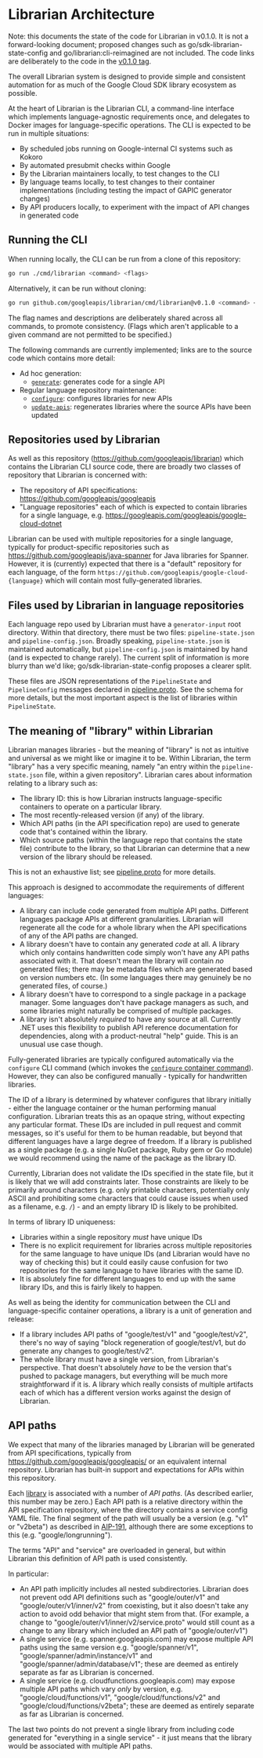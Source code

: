 # Librarian Architecture

Note: this documents the state of the code for Librarian in v0.1.0. It is
not a forward-looking document; proposed changes such as
go/sdk-librarian-state-config and go/librarian:cli-reimagined are not included.
The code links are deliberately to the code in the
[v0.1.0 tag](https://github.com/googleapis/librarian/tree/v0.1.0).

The overall Librarian system is designed to provide simple and consistent
automation for as much of the Google Cloud SDK library ecosystem as possible.

At the heart of Librarian is the Librarian CLI, a command-line interface which
implements language-agnostic requirements once, and delegates to Docker images
for language-specific operations. The CLI is expected to be run in multiple
situations:

- By scheduled jobs running on Google-internal CI systems such as Kokoro
- By automated presubmit checks within Google
- By the Librarian maintainers locally, to test changes to the CLI
- By language teams locally, to test changes to their container
  implementations (including testing the impact of GAPIC generator changes)
- By API producers locally, to experiment with the impact of API changes in
  generated code

## Running the CLI

When running locally, the CLI can be run from a clone of this repository:

```sh
go run ./cmd/librarian <command> <flags>
```

Alternatively, it can be run without cloning:

```sh
go run github.com/googleapis/librarian/cmd/librarian@v0.1.0 <command> <flags>
```

The flag names and descriptions are deliberately shared across all commands, to promote consistency.
(Flags which aren't applicable to a given command are not permitted to be specified.)

The following commands are currently implemented; links are to the source code which
contains more detail:

- Ad hoc generation:
  - [`generate`](https://github.com/googleapis/librarian/blob/v0.1.0/internal/librarian/generate.go):
    generates code for a single API
- Regular language repository maintenance:
  - [`configure`](https://github.com/googleapis/librarian/blob/v0.1.0/internal/librarian/configure.go):
    configures libraries for new APIs
  - [`update-apis`](https://github.com/googleapis/librarian/blob/v0.1.0/internal/librarian/updateapis.go):
    regenerates libraries where the source APIs have been updated

## Repositories used by Librarian

As well as this repository (https://github.com/googleapis/librarian) which contains the Librarian CLI
source code, there are broadly two classes of repository that Librarian is concerned with:

- The repository of API specifications: https://github.com/googleapis/googleapis
- "Language repositories" each of which is expected to contain libraries for a single language, e.g.
  https://googleapis.com/googleapis/google-cloud-dotnet

Librarian can be used with multiple repositories for a single language,
typically for product-specific repositories such as
https://github.com/googleapis/java-spanner for Java libraries for Spanner.
However, it is (currently) expected that there is a "default" repository for each language, of the form
`https://github.com/googleapis/google-cloud-{language}` which will contain most fully-generated
libraries.

## Files used by Librarian in language repositories

Each language repo used by Librarian must have a `generator-input` root directory.
Within that directory, there must be two files: `pipeline-state.json` and `pipeline-config.json`.
Broadly speaking, `pipeline-state.json` is maintained automatically, but `pipeline-config.json`
is maintained by hand (and is expected to change rarely). The current split of information
is more blurry than we'd like; go/sdk-librarian-state-config proposes a clearer split.

These files are JSON representations of the `PipelineState` and `PipelineConfig` messages
declared in [pipeline.proto](https://github.com/googleapis/librarian/blob/v0.1.0/proto/pipeline.proto).
See the schema for more details, but the most important aspect is the list of libraries within
`PipelineState`.

## The meaning of "library" within Librarian

Librarian manages libraries - but the meaning of "library" is not as intuitive and universal
as we might like or imagine it to be. Within Librarian, the term "library" has a very specific
meaning, namely "an entry within the `pipeline-state.json` file, within a given repository".
Librarian cares about information relating to a library such as:

- The library ID: this is how Librarian instructs language-specific containers to operate
  on a particular library.
- The most recently-released version (if any) of the library.
- Which API paths (in the API specification repo) are used to generate code that's contained
  within the library.
- Which source paths (within the language repo that contains the state file) contribute to
  the library, so that Librarian can determine that a new version of the library should be released.

This is not an exhaustive list; see
[pipeline.proto](https://github.com/googleapis/librarian/blob/v0.1.0/proto/pipeline.proto) for more details.

This approach is designed to accommodate the requirements of different languages:

- A library can include code generated from multiple API paths. Different languages package APIs at
  different granularities. Librarian will regenerate all the code for a whole library when the API
  specifications of any of the API paths are changed.
- A library doesn't have to contain any generated *code* at all. A library which only contains handwritten
  code simply won't have any API paths associated with it. That doesn't mean the library will contain
  *no* generated files; there may be metadata files which are generated based on version numbers etc.
  (In some languages there may genuinely be no generated files, of course.)
- A library doesn't have to correspond to a single package in a package manager. Some languages
  don't have package managers as such, and some libraries might naturally be comprised of multiple
  packages.
- A library isn't absolutely *required* to have any source at all. Currently .NET uses this flexibility
  to publish API reference documentation for dependencies, along with a product-neutral "help" guide.
  This is an unusual use case though.

Fully-generated libraries are typically configured automatically via the `configure` CLI command
(which invokes the [`configure` container command](container-contract.md#configure)).
However, they can also be configured manually - typically for handwritten libraries.

The ID of a library is determined by whatever configures that library initially - either the
language container or the human performing manual configuration. Librarian treats this as an opaque
string, without expecting any particular format. These IDs are included in pull request and commit
messages, so it's useful for them to be human readable, but beyond that different languages have a large
degree of freedom. If a library is published as a single package (e.g. a single NuGet package, Ruby gem or
Go module) we would recommend using the name of the package as the library ID.

Currently, Librarian does not validate the IDs specified in the state file, but it is likely that
we will add constraints later. Those constraints are likely to be primarily around characters (e.g.
only printable characters, potentially only ASCII and prohibiting some characters that could cause
issues when used as a filename, e.g. `/`) - and an empty library ID is likely to be prohibited.

In terms of library ID uniqueness:

- Libraries within a single repository *must* have unique IDs
- There is no explicit requirement for libraries across multiple repositories for the same language
  to have unique IDs (and Librarian would have no way of checking this) but it could easily cause confusion
  for two repositories for the same language to have libraries with the same ID.
- It is absolutely fine for different languages to end up with the same library IDs, and this is fairly likely
  to happen.

As well as being the identity for communication between the CLI and language-specific container operations,
a library is a unit of generation and release:

- If a library includes API paths of "google/test/v1" and "google/test/v2", there's no way of saying "block
  regeneration of google/test/v1, but do generate any changes to google/test/v2".
- The whole library must have a single version, from Librarian's perspective. That doesn't absolutely
  *have* to be the version that's pushed to package managers, but everything will be much more straightforward
  if it is. A library which really consists of multiple artifacts each of which has a different version works
  against the design of Librarian.

## API paths

We expect that many of the libraries managed by Librarian will be generated from API specifications, typically
from https://github.com/googleapis/googleapis/ or an equivalent internal repository. Librarian has built-in
support and expectations for APIs within this repository.

Each [library](#the-meaning-of-library-within-librarian) is associated with a number of *API paths*. (As described
earlier, this number may be zero.) Each API path is a relative directory within the API specification repository,
where the directory contains a service config YAML file. The final segment of the path will usually be a
version (e.g. "v1" or "v2beta") as described in [AIP-191](https://google.aip.dev/191), although there are
some exceptions to this (e.g. "google/longrunning").

The terms "API" and "service" are overloaded in general, but within Librarian this definition of API path is used
consistently.

In particular:

- An API path implicitly includes all nested subdirectories. Librarian does not prevent odd API
  definitions such as "google/outer/v1" and "google/outer/v1/inner/v2" from coexisting, but it
  also doesn't take any action to avoid odd behavior that might stem from that. (For example,
  a change to "google/outer/v1/inner/v2/service.proto" would still count as a change to any
  library which included an API path of "google/outer/v1")
- A single service (e.g. spanner.googleapis.com) may expose multiple API paths using the same
  version e.g. "google/spanner/v1", "google/spanner/admin/instance/v1" and
  "google/spanner/admin/database/v1"; these are deemed as entirely separate as far as Librarian
  is concerned.
- A single service (e.g. cloudfunctions.googleapis.com) may expose multiple API paths which vary
  *only* by version, e.g. "google/cloud/functions/v1", "google/cloud/functions/v2" and
  "google/cloud/functions/v2beta"; these are deemed as entirely separate as far as Librarian
  is concerned.

The last two points do not prevent a single library from including code generated for
"everything in a single service" - it just means that the library would be associated with multiple API paths.
